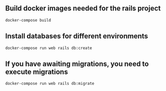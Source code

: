 ## Build docker images needed for the rails project
```bash
docker-compose build
```

## Install databases for different environments
```bash
docker-compose run web rails db:create
```

## If you have awaiting migrations, you need to execute migrations
```bash
docker-compose run web rails db:migrate
```
